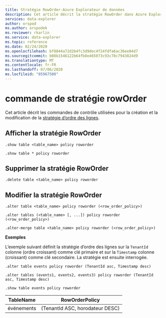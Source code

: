 ```yaml
---
title: Stratégie RowOrder-Azure Explorateur de données
description: Cet article décrit la stratégie RowOrder dans Azure Explorateur de données.
services: data-explorer
author: orspod
ms.author: orspodek
ms.reviewer: rkarlin
ms.service: data-explorer
ms.topic: reference
ms.date: 02/24/2020
ms.openlocfilehash: bf8844a72d2b4fc3d9dec4f24fdfa6ac36ee84d7
ms.sourcegitcommit: b08b1546122b64fb8e465073c93c78c7943824d9
ms.translationtype: MT
ms.contentlocale: fr-FR
ms.lasthandoff: 07/06/2020
ms.locfileid: "85967500"
---
```

# <a name="roworder-policy-command"></a>commande de stratégie rowOrder

Cet article décrit les commandes de contrôle utilisées pour la création et la modification de la [stratégie d’ordre des lignes](../management/roworderpolicy.md).

## <a name="show-roworder-policy"></a>Afficher la stratégie RowOrder

```kusto
.show table <table_name> policy roworder

.show table * policy roworder
```

## <a name="delete-roworder-policy"></a>Supprimer la stratégie RowOrder

```kusto
.delete table <table_name> policy roworder
```

## <a name="alter-roworder-policy"></a>Modifier la stratégie RowOrder

```kusto
.alter table <table_name> policy roworder (<row_order_policy>)

.alter tables (<table_name> [, ...]) policy roworder (<row_order_policy>)

.alter-merge table <table_name> policy roworder (<row_order_policy>)
```

**Exemples** 

L’exemple suivant définit la stratégie d’ordre des lignes sur la `TenantId` colonne (ordre croissant) comme clé primaire et sur la `Timestamp` colonne (croissant) comme clé secondaire. La stratégie est ensuite interrogée.

```kusto
.alter table events policy roworder (TenantId asc, Timestamp desc)

.alter tables (events1, events2, events3) policy roworder (TenantId asc, Timestamp desc)

.show table events policy roworder 
```

|TableName|RowOrderPolicy| 
|---|---|
|événements|(TenantId ASC, horodateur DESC)|
